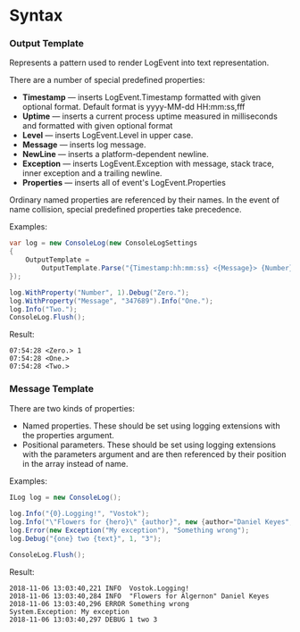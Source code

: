 # Syntax

### Output Template

Represents a pattern used to render LogEvent into text representation.

There are a number of special predefined properties:

* **Timestamp** — inserts LogEvent.Timestamp formatted with given optional format. Default format is yyyy-MM-dd HH:mm:ss,fff 
* **Uptime** — inserts a current process uptime measured in milliseconds and formatted with given optional format 
* **Level** — inserts LogEvent.Level in upper case. 
* **Message** — inserts log message. 
* **NewLine** — inserts a platform-dependent newline. 
* **Exception** — inserts LogEvent.Exception with message, stack trace, inner exception and a trailing newline. 
* **Properties** — inserts all of event's LogEvent.Properties 

Ordinary named properties are referenced by their names. In the event of name collision, special predefined properties take precedence.

Examples:

```csharp
var log = new ConsoleLog(new ConsoleLogSettings
{
    OutputTemplate =
        OutputTemplate.Parse("{Timestamp:hh:mm:ss} <{Message}> {Number}{NewLine}")
});

log.WithProperty("Number", 1).Debug("Zero.");
log.WithProperty("Message", "347689").Info("One.");
log.Info("Two.");
ConsoleLog.Flush();
```

Result:

```aspnet
07:54:28 <Zero.> 1
07:54:28 <One.> 
07:54:28 <Two.> 
```

### **Message Template**

There are two kinds of properties: 

* Named properties. These should be set using logging extensions with the properties argument. 
* Positional parameters. These should be set using logging extensions with the parameters argument and are then referenced by their position in the array instead of name.

Examples:

```csharp
ILog log = new ConsoleLog();
            
log.Info("{0}.Logging!", "Vostok");
log.Info("\"Flowers for {hero}\" {author}", new {author="Daniel Keyes", hero="Algernon"});
log.Error(new Exception("My exception"), "Something wrong");
log.Debug("{one} two {text}", 1, "3");

ConsoleLog.Flush();
```

Result:

```aspnet
2018-11-06 13:03:40,221 INFO  Vostok.Logging!
2018-11-06 13:03:40,284 INFO  "Flowers for Algernon" Daniel Keyes
2018-11-06 13:03:40,296 ERROR Something wrong
System.Exception: My exception
2018-11-06 13:03:40,297 DEBUG 1 two 3
```

